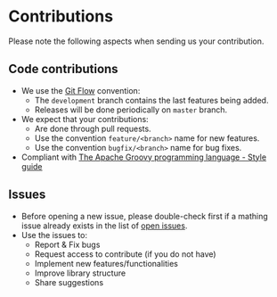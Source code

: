 # Contributions

Please note the following aspects when sending us your contribution.

## Code contributions
 * We use the [Git Flow](https://nvie.com/posts/a-successful-git-branching-model/)
   convention:
    * The `development` branch contains the last features being added.
    * Releases will be done periodically on `master` branch.
 * We expect that your contributions:
    * Are done through pull requests.
    * Use the convention `feature/<branch>` name for new features.
    * Use the convention `bugfix/<branch>` name for bug fixes.
 * Compliant with [The Apache Groovy programming language - Style
 guide](http://groovy-lang.org/style-guide.html)

## Issues
 * Before opening a new issue, please double-check first if a mathing
 issue already exists in the list of [open issues](https://github.com/indigo-dc/jenkins-pipeline-library/issues).
 * Use the issues to:
   * Report & Fix bugs
   * Request access to contribute (if you do not have)
   * Implement new features/functionalities
   * Improve library structure
   * Share suggestions
